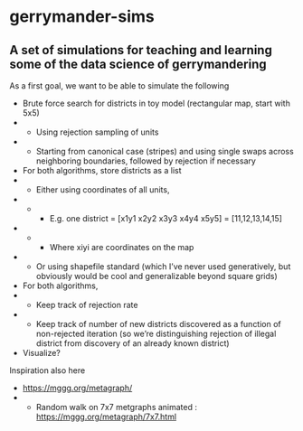 # gerrymander-sims
## A set of simulations for teaching and learning some of the data science of gerrymandering

As a first goal, we want to be able to simulate the following

+ Brute force search for districts in toy model (rectangular map, start with 5x5)
+ + Using rejection sampling of units
+ + Starting from canonical case (stripes) and using single swaps across neighboring boundaries, followed by rejection if necessary
+ For both algorithms, store districts as a list 
+ + Either using coordinates of all units, 
+ + + E.g. one district = [x1y1 x2y2 x3y3 x4y4 x5y5] =  [11,12,13,14,15]
+ + + Where xiyi are coordinates on the map
+ + Or using shapefile standard (which I’ve never used generatively, but obviously would be cool and generalizable beyond square grids)
+ For both algorithms, 
+ + Keep track of rejection rate
+ + Keep track of number of new districts discovered as a function of non-rejected iteration (so we’re distinguishing rejection of illegal district from discovery of an already known district)
+ Visualize?

Inspiration also here
+ https://mggg.org/metagraph/
+ + Random walk on 7x7 metgraphs animated : https://mggg.org/metagraph/7x7.html
